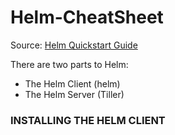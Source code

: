 # Helm-CheatSheet

Source: [Helm Quickstart Guide](https://helm.sh/docs/using_helm/)

There are two parts to Helm:
* The Helm Client (helm)
* The Helm Server (Tiller)

### INSTALLING THE HELM CLIENT 